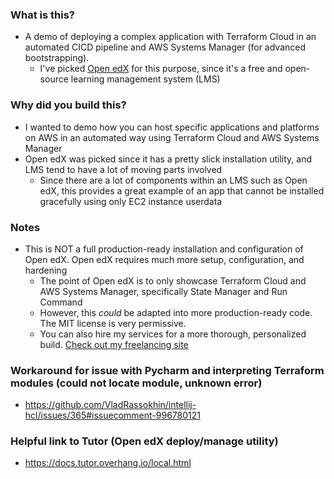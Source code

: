 ### What is this?
* A demo of deploying a complex application with Terraform Cloud in an automated CICD pipeline and AWS Systems Manager (for advanced bootstrapping).
  * I've picked [Open edX](https://openedx.org/) for this purpose, since it's a free and open-source learning management system (LMS)

### Why did you build this?
* I wanted to demo how you can host specific applications and platforms on AWS in an automated way using Terraform Cloud and AWS Systems Manager
* Open edX was picked since it has a pretty slick installation utility, and LMS tend to have a lot of moving parts involved
  * Since there are a lot of components within an LMS such as Open edX, this provides a great example of an app that cannot be installed gracefully using only EC2 instance userdata

### Notes
* This is NOT a full production-ready installation and configuration of Open edX. Open edX requires much more setup, configuration, and hardening
  * The point of Open edX is to only showcase Terraform Cloud and AWS Systems Manager, specifically State Manager and Run Command
  * However, this _could_ be adapted into more production-ready code. The MIT license is very permissive.
  * You can also hire my services for a more thorough, personalized build. [Check out my freelancing site](https://www.redbellsoftware.com/)
  
### Workaround for issue with Pycharm and interpreting Terraform modules (could not locate module, unknown error)
* https://github.com/VladRassokhin/intellij-hcl/issues/365#issuecomment-996780121

### Helpful link to Tutor (Open edX deploy/manage utility)
* https://docs.tutor.overhang.io/local.html